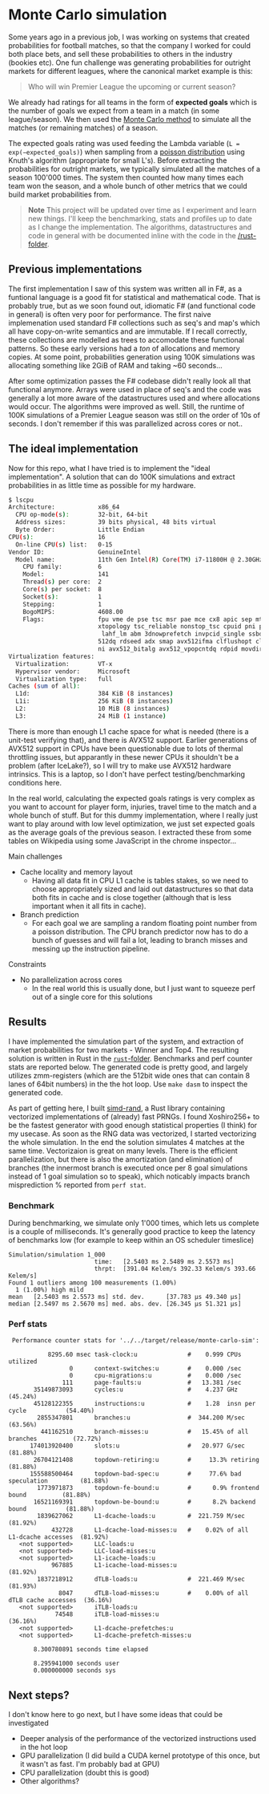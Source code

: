 # Monte Carlo simulation

Some years ago in a previous job, I was working on systems that created probabilities for football matches, so that the company I worked for could both
place bets, and sell these probabilities to others in the industry (bookies etc). One fun challenge was generating probabilities for outright markets for different leagues,
where the canonical market example is this:

> Who will win Premier League the upcoming or current season?

We already had ratings for all teams in the form of **expected goals** which is the number of goals we expect from a team in a match (in some league/season).
We then used the [Monte Carlo method](https://en.wikipedia.org/wiki/Monte_Carlo_method) to simulate all the matches (or remaining matches) of a season.

The expected goals rating was used feeding the Lambda variable (`L = exp(−expected_goals)`) when sampling from a [poisson distribution](https://en.wikipedia.org/wiki/Poisson_distribution) using Knuth's algorithm (appropriate for small L's). Before extracting the probabilities for outright markets, we typically simulated all the matches of a season 100'000 times. The system then counted how many times each team won the season, and a whole bunch of other metrics that we could build market probabilities from.

> **Note**
> This project will be updated over time as I experiment and learn new things. I'll keep the benchmarking, stats and profiles up to date as I change the implementation. The algorithms, datastructures and code in general with be documented inline with the code in the [/rust-folder](/monte-carlo-sim/rust/).

## Previous implementations

The first implementation I saw of this system was written all in F#, as a funtional language is a good fit for statistical and mathematical code. That is probably true, but as we soon found out, idiomatic F# (and functional code in general) is often very poor for performance. The first naive implemenation used standard F# collections such as seq's and map's which all have copy-on-write semantics and are immutable. If I recall correctly, these collections are modelled as trees to accomodate these functional patterns. So these early versions had a _ton_ of allocations and memory copies. At some point, probabilities generation using 100K simulations was allocating something like 2GiB of RAM and taking ~60 seconds...

After some optimization passes the F# codebase didn't really look all that functional anymore. Arrays were used in place of seq's and the code was generally a lot more aware of the datastructures used and where allocations would occur. The algorithms were improved as well. Still, the runtime of 100K simulations of a Premier League season was still on the order of 10s of seconds. I don't remember if this was parallelized across cores or not..

## The ideal implementation

Now for this repo, what I have tried is to implement the "ideal implementation".
A solution that can do 100K simulations and extract probabilities in as little time as possible for my hardware.

```bash
$ lscpu
Architecture:            x86_64
  CPU op-mode(s):        32-bit, 64-bit
  Address sizes:         39 bits physical, 48 bits virtual
  Byte Order:            Little Endian
CPU(s):                  16
  On-line CPU(s) list:   0-15
Vendor ID:               GenuineIntel
  Model name:            11th Gen Intel(R) Core(TM) i7-11800H @ 2.30GHz
    CPU family:          6
    Model:               141
    Thread(s) per core:  2
    Core(s) per socket:  8
    Socket(s):           1
    Stepping:            1
    BogoMIPS:            4608.00
    Flags:               fpu vme de pse tsc msr pae mce cx8 apic sep mtrr pge mca cmov pat pse36 clflush mmx fxsr sse sse2 ss ht syscall nx pdpe1gb rdtscp lm constant_tsc arch_perfmon rep_good nopl
                         xtopology tsc_reliable nonstop_tsc cpuid pni pclmulqdq vmx ssse3 fma cx16 pdcm pcid sse4_1 sse4_2 x2apic movbe popcnt tsc_deadline_timer aes xsave avx f16c rdrand hypervisor
                          lahf_lm abm 3dnowprefetch invpcid_single ssbd ibrs ibpb stibp ibrs_enhanced tpr_shadow vnmi ept vpid ept_ad fsgsbase tsc_adjust bmi1 avx2 smep bmi2 erms invpcid avx512f avx
                         512dq rdseed adx smap avx512ifma clflushopt clwb avx512cd sha_ni avx512bw avx512vl xsaveopt xsavec xgetbv1 xsaves avx512vbmi umip avx512_vbmi2 gfni vaes vpclmulqdq avx512_vn
                         ni avx512_bitalg avx512_vpopcntdq rdpid movdiri movdir64b fsrm avx512_vp2intersect flush_l1d arch_capabilities
Virtualization features:
  Virtualization:        VT-x
  Hypervisor vendor:     Microsoft
  Virtualization type:   full
Caches (sum of all):
  L1d:                   384 KiB (8 instances)
  L1i:                   256 KiB (8 instances)
  L2:                    10 MiB (8 instances)
  L3:                    24 MiB (1 instance)
```

There is more than enough L1 cache space for what is needed (there is a unit-test verifying that), and there is AVX512 support. Earlier generations of AVX512 support in CPUs have been questionable due to lots of thermal throttling issues, but apparantly in these newer CPUs it shouldn't be a problem (after IceLake?), so I will try to make use AVX512 hardware intrinsics. This is a laptop, so I don't have perfect testing/benchmarking conditions here.

In the real world, calculating the expected goals ratings is very complex as you want to account for player form, injuries, travel time to the match and a whole bunch of stuff. But for this dummy implementation, where I really just want to play around with low level optimization, we just set expected goals as the average goals of the previous season. I extracted these from some tables on Wikipedia using some JavaScript in the chrome inspector...

Main challenges
* Cache locality and memory layout
  * Having all data fit in CPU L1 cache is tables stakes, so we need to choose appropriately sized and laid out datastructures so that data both fits in cache and is close together (although that is less important when it all fits in cache).
* Branch prediction
  * For each goal we are sampling a random floating point number from a poisson distribution. The CPU branch predictor now has to do a bunch of guesses and will fail a lot, leading to branch misses and messing up the instruction pipeline.

Constraints
* No parallelization across cores
  * In the real world this is usually done, but I just want to squeeze perf out of a single core for this solutions

## Results

I have implemented the simulation part of the system, and extraction of market probabilities for two markets - Winner and Top4.
The resulting solution is written in Rust in the [`rust`-folder](/monte-carlo-sim/rust/).
Benchmarks and perf counter stats are reported below. The generated code is pretty good,
and largely utilizes zmm-registers (which are the 512bit wide ones that can contain 8 lanes of 64bit numbers) in the the hot loop.
Use `make dasm` to inspect the generated code.

As part of getting here, I built [simd-rand](https://github.com/martinothamar/simd-rand), a Rust library containing
vectorized implementations of (already) fast PRNGs. I found Xoshiro256+ to be the fastest generator with good enough statistical properties (I think)
for my usecase. As soon as the RNG data was vectorized, I started vectorizing the whole simulation.
In the end the solution simulates 4 matches at the same time. Vectorizaion is great on many levels. There is the efficient parallelization, but there is also the
amortization (and elimination) of branches (the innermost branch is executed once per 8 goal simulations instead of 1 goal simulation so to speak),
which noticably impacts branch misprediction % reported from `perf stat`.

### Benchmark

During benchmarking, we simulate only 1'000 times, which lets us complete is a couple of milliseconds.
It's generally good practice to keep the latency of benchmarks low (for example to keep within an OS scheduler timeslice)

```
Simulation/simulation 1_000
                        time:   [2.5403 ms 2.5489 ms 2.5573 ms]
                        thrpt:  [391.04 Kelem/s 392.33 Kelem/s 393.66 Kelem/s]
Found 1 outliers among 100 measurements (1.00%)
  1 (1.00%) high mild
mean   [2.5403 ms 2.5573 ms] std. dev.      [37.783 µs 49.340 µs]
median [2.5497 ms 2.5670 ms] med. abs. dev. [26.345 µs 51.321 µs]
```

### Perf stats

```
 Performance counter stats for '../../target/release/monte-carlo-sim':

           8295.60 msec task-clock:u              #    0.999 CPUs utilized
                 0      context-switches:u        #    0.000 /sec
                 0      cpu-migrations:u          #    0.000 /sec
               111      page-faults:u             #   13.381 /sec
       35149873093      cycles:u                  #    4.237 GHz                      (45.24%)
       45128122355      instructions:u            #    1.28  insn per cycle           (54.40%)
        2855347801      branches:u                #  344.200 M/sec                    (63.56%)
         441162510      branch-misses:u           #   15.45% of all branches          (72.72%)
      174013920400      slots:u                   #   20.977 G/sec                    (81.88%)
       26704121408      topdown-retiring:u        #     13.3% retiring                (81.88%)
      155588500464      topdown-bad-spec:u        #     77.6% bad speculation         (81.88%)
        1773971873      topdown-fe-bound:u        #      0.9% frontend bound          (81.88%)
       16521169391      topdown-be-bound:u        #      8.2% backend bound           (81.88%)
        1839627062      L1-dcache-loads:u         #  221.759 M/sec                    (81.92%)
            432728      L1-dcache-load-misses:u   #    0.02% of all L1-dcache accesses  (81.92%)
   <not supported>      LLC-loads:u
   <not supported>      LLC-load-misses:u
   <not supported>      L1-icache-loads:u
            967885      L1-icache-load-misses:u                                       (81.92%)
        1837218912      dTLB-loads:u              #  221.469 M/sec                    (81.93%)
              8047      dTLB-load-misses:u        #    0.00% of all dTLB cache accesses  (36.16%)
   <not supported>      iTLB-loads:u
             74548      iTLB-load-misses:u                                            (36.16%)
   <not supported>      L1-dcache-prefetches:u
   <not supported>      L1-dcache-prefetch-misses:u

       8.300780891 seconds time elapsed

       8.295941000 seconds user
       0.000000000 seconds sys
```

## Next steps?

I don't know here to go next, but I have some ideas that could be investigated

* Deeper analysis of the performance of the vectorized instructions used in the hot loop
* GPU parallelization (I did build a CUDA kernel prototype of this once, but it wasn't as fast. I'm probably bad at GPU)
* CPU parallelization (doubt this is good)
* Other algorithms?
